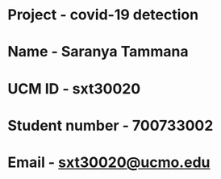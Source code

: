 # Project - covid-19 detection

# Name - Saranya Tammana
# UCM ID - sxt30020
# Student number - 700733002
# Email - sxt30020@ucmo.edu

